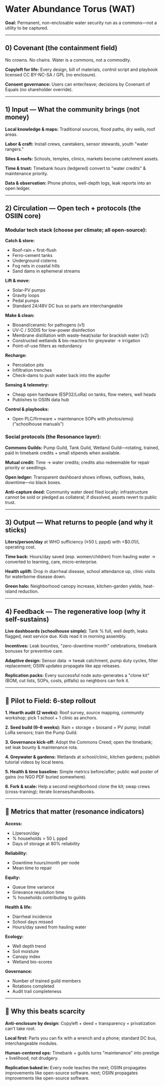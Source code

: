 # Water Abundance Torus (WAT)

**Goal:** Permanent, non-enclosable water security run as a commons—not a utility to be captured.

---

## 0) Covenant (the containment field)

No crowns. No chains. Water is a commons, not a commodity.

**Copyleft for life:** Every design, bill of materials, control script and playbook licensed CC BY-NC-SA / GPL (no enclosure).

**Consent governance:** Users can enter/leave; decisions by Covenant of Equals (no shareholder override).

---

## 1) Input — What the community brings (not money)

**Local knowledge & maps:** Traditional sources, flood paths, dry wells, roof areas.

**Labor & craft:** Install crews, caretakers, sensor stewards, youth "water rangers."

**Sites & roofs:** Schools, temples, clinics, markets become catchment assets.

**Time & trust:** Timebank hours (ledgered) convert to "water credits" & maintenance priority.

**Data & observation:** Phone photos, well-depth logs, leak reports into an open ledger.

---

## 2) Circulation — Open tech + protocols (the OSIIN core)

### Modular tech stack (choose per climate; all open-source):

**Catch & store:**
- Roof-rain + first-flush
- Ferro-cement tanks
- Underground cisterns
- Fog nets in coastal hills
- Sand dams in ephemeral streams

**Lift & move:**
- Solar-PV pumps
- Gravity loops
- Pedal pumps
- Standard 24/48V DC bus so parts are interchangeable

**Make & clean:**
- Biosand/ceramic for pathogens (v1)
- UV-C / SODIS for low-power disinfection
- Membrane distillation with waste-heat/solar for brackish water (v2)
- Constructed wetlands & bio-reactors for greywater → irrigation
- Point-of-use filters as redundancy

**Recharge:**
- Percolation pits
- Infiltration trenches
- Check-dams to push water back into the aquifer

**Sensing & telemetry:**
- Cheap open hardware (ESP32/LoRa) on tanks, flow meters, well heads
- Publishes to OSIIN data hub

**Control & playbooks:**
- Open PLC/firmware + maintenance SOPs with photos/emoji ("schoolhouse manuals")

### Social protocols (the Resonance layer):

**Commons Guilds:** Pump Guild, Tank Guild, Wetland Guild—rotating, trained, paid in timebank credits + small stipends when available.

**Mutual credit:** Time → water credits; credits also redeemable for repair priority or seedlings.

**Open ledger:** Transparent dashboard shows inflows, outflows, leaks, downtime—no black boxes.

**Anti-capture deed:** Community water deed filed locally: infrastructure cannot be sold or pledged as collateral; if dissolved, assets revert to public trust.

---

## 3) Output — What returns to people (and why it sticks)

**Liters/person/day** at WHO sufficiency (≥50 L pppd) with <$0.01/L operating cost.

**Time back:** Hours/day saved (esp. women/children) from hauling water → converted to learning, care, micro-enterprise.

**Health uplift:** Drop in diarrheal disease, school attendance up, clinic visits for waterborne disease down.

**Green halo:** Neighborhood canopy increase, kitchen-garden yields, heat-island reduction.

---

## 4) Feedback — The regenerative loop (why it self-sustains)

**Live dashboards (schoolhouse simple):** Tank % full, well depth, leaks flagged, next service due. Kids read it in morning assembly.

**Incentives:** Leak bounties, "zero-downtime month" celebrations, timebank bonuses for preventive care.

**Adaptive design:** Sensor data → tweak catchment, pump duty cycles, filter replacement; OSIIN updates propagate like app releases.

**Replication packs:** Every successful node auto-generates a "clone kit" (BOM, cut lists, SOPs, costs, pitfalls) so neighbors can fork it.

---

## 📐 Pilot to Field: 6-step rollout

**1. Hearth audit (2 weeks):** Roof survey, source mapping, community workshop; pick 1 school + 1 clinic as anchors.

**2. Seed build (6–8 weeks):** Rain + storage + biosand + PV pump; install LoRa sensors; train the Pump Guild.

**3. Governance kick-off:** Adopt the Commons Creed; open the timebank; set leak bounty & maintenance rota.

**4. Greywater & gardens:** Wetlands at school/clinic, kitchen gardens; publish tutorial videos by local teens.

**5. Health & time baseline:** Simple metrics before/after; public wall poster of gains (no NGO PDF buried somewhere).

**6. Fork & scale:** Help a second neighborhood clone the kit; swap crews (cross-training); iterate licenses/handbooks.

---

## 🔎 Metrics that matter (resonance indicators)

**Access:**
- L/person/day
- % households > 50 L pppd
- Days of storage at 80% reliability

**Reliability:**
- Downtime hours/month per node
- Mean time to repair

**Equity:**
- Queue time variance
- Grievance resolution time
- % households contributing to guilds

**Health & life:**
- Diarrheal incidence
- School days missed
- Hours/day saved from hauling water

**Ecology:**
- Well depth trend
- Soil moisture
- Canopy index
- Wetland bio-scores

**Governance:**
- Number of trained guild members
- Rotations completed
- Audit trail completeness

---

## 🧬 Why this beats scarcity

**Anti-enclosure by design:** Copyleft + deed + transparency = privatization can't take root.

**Local first:** Parts you can fix with a wrench and a phone; standard DC bus, interchangeable modules.

**Human-centered ops:** Timebank + guilds turns "maintenance" into prestige + livelihood, not drudgery.

**Replication baked in:** Every node teaches the next; OSIIN propagates improvements like open-source software. next; OSIIN propagates improvements like open-source software.